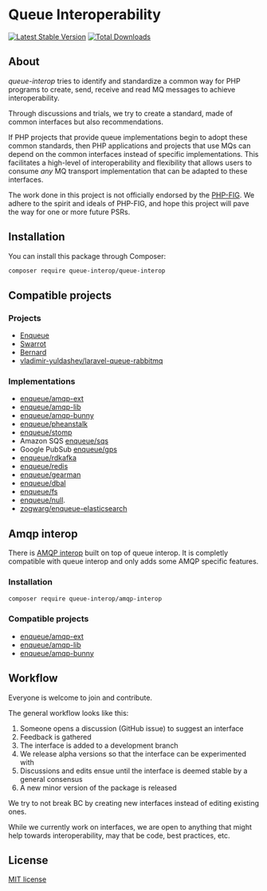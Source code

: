 # Queue Interoperability

[![Latest Stable Version](https://poser.pugx.org/queue-interop/queue-interop/v/stable.png)](https://packagist.org/packages/queue-interop/queue-interop)
[![Total Downloads](https://poser.pugx.org/queue-interop/queue-interop/downloads.svg)](https://packagist.org/packages/queue-interop/queue-interop)

## About 

*queue-interop* tries to identify and standardize a common way for PHP programs to create, send, receive and read MQ messages to achieve interoperability.

Through discussions and trials, we try to create a standard, made of common interfaces but also recommendations.

If PHP projects that provide queue implementations begin to adopt these common standards, then PHP
applications and projects that use MQs can depend on the common interfaces instead of specific
implementations. This facilitates a high-level of interoperability and flexibility that allows users to consume
*any* MQ transport implementation that can be adapted to these interfaces.

The work done in this project is not officially endorsed by the [PHP-FIG](http://www.php-fig.org/). We adhere to the spirit and ideals of PHP-FIG, and hope
this project will pave the way for one or more future PSRs.

## Installation

You can install this package through Composer:

```bash
composer require queue-interop/queue-interop
```

## Compatible projects

### Projects

* [Enqueue](https://github.com/php-enqueue/enqueue-dev)
* [Swarrot](https://github.com/swarrot/swarrot)
* [Bernard](https://github.com/bernardphp/bernard)
* [vladimir-yuldashev/laravel-queue-rabbitmq](https://packagist.org/packages/vladimir-yuldashev/laravel-queue-rabbitmq)

### Implementations

* [enqueue/amqp-ext](https://github.com/php-enqueue/amqp-ext)
* [enqueue/amqp-lib](https://github.com/php-enqueue/amqp-lib)
* [enqueue/amqp-bunny](https://github.com/php-enqueue/amqp-bunny)
* [enqueue/pheanstalk](https://github.com/php-enqueue/pheanstalk)
* [enqueue/stomp](https://github.com/php-enqueue/stomp)
* Amazon SQS [enqueue/sqs](https://github.com/php-enqueue/sqs)
* Google PubSub [enqueue/gps](https://github.com/php-enqueue/gps)
* [enqueue/rdkafka](https://github.com/php-enqueue/rdkafka)
* [enqueue/redis](https://github.com/php-enqueue/redis)
* [enqueue/gearman](https://github.com/php-enqueue/gearman)
* [enqueue/dbal](https://github.com/php-enqueue/dbal)
* [enqueue/fs](https://github.com/php-enqueue/fs)
* [enqueue/null](https://github.com/php-enqueue/null).
* [zogwarg/enqueue-elasticsearch](https://github.com/zogwarg/enqueue-elasticsearch)

## Amqp interop

There is [AMQP interop](https://packagist.org/packages/queue-interop/amqp-interop) built on top of queue interop. It is completly compatible with queue interop and only adds some AMQP specific features. 

### Installation

```bash
composer require queue-interop/amqp-interop
```

### Compatible projects

* [enqueue/amqp-ext](https://github.com/php-enqueue/amqp-ext)
* [enqueue/amqp-lib](https://github.com/php-enqueue/amqp-lib)
* [enqueue/amqp-bunny](https://github.com/php-enqueue/amqp-bunny)

## Workflow

Everyone is welcome to join and contribute.

The general workflow looks like this:

1. Someone opens a discussion (GitHub issue) to suggest an interface
1. Feedback is gathered
1. The interface is added to a development branch
1. We release alpha versions so that the interface can be experimented with
1. Discussions and edits ensue until the interface is deemed stable by a general consensus
1. A new minor version of the package is released

We try to not break BC by creating new interfaces instead of editing existing ones.

While we currently work on interfaces, we are open to anything that might help towards interoperability, may that
be code, best practices, etc.

## License 

[MIT license](LICENSE)
